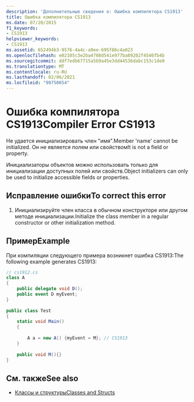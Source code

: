 ```yaml
---
description: 'Дополнительные сведения о: Ошибка компилятора CS1913'
title: Ошибка компилятора CS1913
ms.date: 07/20/2015
f1_keywords:
- CS1913
helpviewer_keywords:
- CS1913
ms.assetid: 652494b3-9576-4a4c-a9ee-695f86c4a023
ms.openlocfilehash: e02105c3e2ba4708d541e977ba89202f4546fb4b
ms.sourcegitcommit: ddf7edb67715a5b9a45e3dd44536dabc153c1de0
ms.translationtype: MT
ms.contentlocale: ru-RU
ms.lasthandoff: 02/06/2021
ms.locfileid: "99750654"
---
```

# <a name="compiler-error-cs1913"></a><span data-ttu-id="9cad4-103">Ошибка компилятора CS1913</span><span class="sxs-lookup"><span data-stu-id="9cad4-103">Compiler Error CS1913</span></span>

<span data-ttu-id="9cad4-104">Не удается инициализировать член "имя".</span><span class="sxs-lookup"><span data-stu-id="9cad4-104">Member 'name' cannot be initialized.</span></span> <span data-ttu-id="9cad4-105">Он не является полем или свойством</span><span class="sxs-lookup"><span data-stu-id="9cad4-105">It is not a field or property.</span></span>  
  
 <span data-ttu-id="9cad4-106">Инициализаторы объектов можно использовать только для инициализации доступных полей или свойств.</span><span class="sxs-lookup"><span data-stu-id="9cad4-106">Object initializers can only be used to initialize accessible fields or properties.</span></span>  
  
## <a name="to-correct-this-error"></a><span data-ttu-id="9cad4-107">Исправление ошибки</span><span class="sxs-lookup"><span data-stu-id="9cad4-107">To correct this error</span></span>  
  
1. <span data-ttu-id="9cad4-108">Инициализируйте член класса в обычном конструкторе или другом методе инициализации.</span><span class="sxs-lookup"><span data-stu-id="9cad4-108">Initialize the class member in a regular constructor or other initialization method.</span></span>  
  
## <a name="example"></a><span data-ttu-id="9cad4-109">Пример</span><span class="sxs-lookup"><span data-stu-id="9cad4-109">Example</span></span>  

 <span data-ttu-id="9cad4-110">При компиляции следующего примера возникнет ошибка CS1913:</span><span class="sxs-lookup"><span data-stu-id="9cad4-110">The following example generates CS1913:</span></span>  
  
```csharp  
// cs1912.cs  
class A  
{  
    public delegate void D();  
    public event D myEvent;  
}  
  
public class Test  
{  
    static void Main()  
    {  
  
        A a = new A() {myEvent = M}; // CS1913  
    }  
  
    public void M(){}  
}  
```  
  
## <a name="see-also"></a><span data-ttu-id="9cad4-111">См. также</span><span class="sxs-lookup"><span data-stu-id="9cad4-111">See also</span></span>

- [<span data-ttu-id="9cad4-112">Классы и структуры</span><span class="sxs-lookup"><span data-stu-id="9cad4-112">Classes and Structs</span></span>](../programming-guide/classes-and-structs/index.md)
